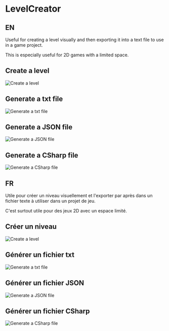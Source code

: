 # LevelCreator

## EN

Useful for creating a level visually and then exporting it into a text file to use in a game project.

This is especially useful for 2D games with a limited space.

## Create a level
![Create a level](https://user-images.githubusercontent.com/18319764/99870740-77880a80-2ba3-11eb-9439-46289ca84171.PNG)

## Generate a txt file
![Generate a txt file](https://user-images.githubusercontent.com/18319764/99870742-79ea6480-2ba3-11eb-9198-ece40eeeb8d4.PNG)

## Generate a JSON file
![Generate a JSON file](https://user-images.githubusercontent.com/18319764/99870744-7c4cbe80-2ba3-11eb-9719-3540de33342e.PNG)

## Generate a CSharp file
![Generate a CSharp file](https://user-images.githubusercontent.com/18319764/99870747-7e168200-2ba3-11eb-897c-e5ae1af03ace.PNG)

## FR

Utile pour créer un niveau visuellement et l'exporter par après dans un fichier texte à utiliser dans un projet de jeu.

C'est surtout utile pour des jeux 2D avec un espace limité.

## Créer un niveau
![Create a level](https://user-images.githubusercontent.com/18319764/99870740-77880a80-2ba3-11eb-9439-46289ca84171.PNG)

## Générer un fichier txt
![Generate a txt file](https://user-images.githubusercontent.com/18319764/99870742-79ea6480-2ba3-11eb-9198-ece40eeeb8d4.PNG)

## Générer un fichier JSON
![Generate a JSON file](https://user-images.githubusercontent.com/18319764/99870744-7c4cbe80-2ba3-11eb-9719-3540de33342e.PNG)

## Générer un fichier CSharp
![Generate a CSharp file](https://user-images.githubusercontent.com/18319764/99870747-7e168200-2ba3-11eb-897c-e5ae1af03ace.PNG)
